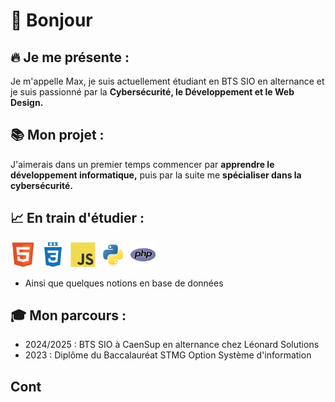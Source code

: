 # 👋 Bonjour 
## 🔥 Je me présente :
  Je m'appelle Max, je suis actuellement étudiant en BTS SIO en alternance et je suis passionné par la **Cybersécurité, le Développement et le Web Design.**
## 📚 Mon projet :
  J'aimerais dans un premier temps commencer par **apprendre le développement informatique,** puis par la suite me **spécialiser dans la cybersécurité.**
## 📈 En train d'étudier :
<img src="https://github.com/devicons/devicon/blob/master/icons/html5/html5-original.svg" title="HTML5" alt="HTML" width="40" height="40"/>&nbsp;
<img src="https://github.com/devicons/devicon/blob/master/icons/css3/css3-plain-wordmark.svg"  title="CSS3" alt="CSS" width="40" height="40"/>&nbsp;
<img src="https://github.com/devicons/devicon/blob/master/icons/javascript/javascript-original.svg" title="JavaScript" alt="JavaScript" width="40" height="40"/>&nbsp;
<img src="https://github.com/devicons/devicon/blob/master/icons/python/python-original.svg" title="Python" alt="Python" width="40" height="40"/>&nbsp;
<img src="https://github.com/devicons/devicon/blob/master/icons/php/php-original.svg" title="PHP" alt="PHP" width="40" height="40"/>&nbsp;

  - Ainsi que quelques notions en base de données
## 🎓 Mon parcours :
- 2024/2025 : BTS SIO à CaenSup en alternance chez Léonard Solutions
- 2023 : Diplôme du Baccalauréat STMG Option Système d'information
## Cont


<!--
**MaxTribouillard/MaxTribouillard** is a ✨ _special_ ✨ repository because its `README.md` (this file) appears on your GitHub profile.

Here are some ideas to get you started:

- 🔭 I’m currently working on ...
- 🌱 I’m currently learning ...
- 👯 I’m looking to collaborate on ...
- 🤔 I’m looking for help with ...
- 💬 Ask me about ...
- 📫 How to reach me: ...
- 😄 Pronouns: ...
- ⚡ Fun fact: ...
-->
